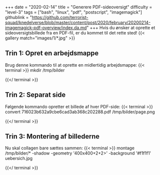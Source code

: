 +++
date = "2020-02-14"
title = "Generere PDF-sideoversigt"
difficulty = "level-3"
tags = ["bash", "linux", "pdf", "postscript", "imagemagick"]
githublink = "https://github.com/terrorist-squad/knedelverse/blob/master/content/post/2020/february/20200214-imagemagick-pdf-overview/index.da.md"
+++
Hvis du ønsker at oprette et sideoversigtsbillede fra en PDF-fil, er du kommet til det rette sted!
{{< gallery match="images/1/*.jpg" >}}

## Trin 1: Opret en arbejdsmappe
Brug denne kommando til at oprette en midlertidig arbejdsmappe:
{{< terminal >}}
mkdir /tmp/bilder

{{</ terminal >}}

## Trin 2: Separat side
Følgende kommando opretter et billede af hver PDF-side:
{{< terminal >}}
convert 716023b632a9cbe6cad3ab368c202288.pdf /tmp/bilder/page.png

{{</ terminal >}}

## Trin 3: Montering af billederne
Nu skal collagen bare sættes sammen:
{{< terminal >}}
montage /tmp/bilder/* -shadow -geometry '400x400+2+2>' -background '#f1f1f1' uebersich.jpg

{{</ terminal >}}

